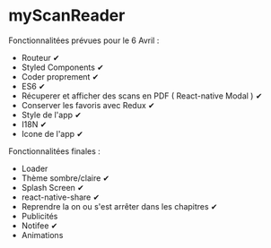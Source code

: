 # myScanReader

Fonctionnalitées prévues pour le 6 Avril :

  - Routeur ✔
  - Styled Components ✔
  - Coder proprement ✔
  - ES6 ✔
  - Récuperer et afficher des scans en PDF ( React-native Modal ) ✔
  - Conserver les favoris avec Redux ✔
  - Style de l'app ✔
  - I18N ✔
  - Icone de l'app ✔

Fonctionnalitées finales :

  - Loader
  - Thème sombre/claire ✔
  - Splash Screen ✔
  - react-native-share ✔
  - Reprendre la on ou s'est arrêter dans les chapitres ✔
  - Publicités
  - Notifee ✔
  - Animations
